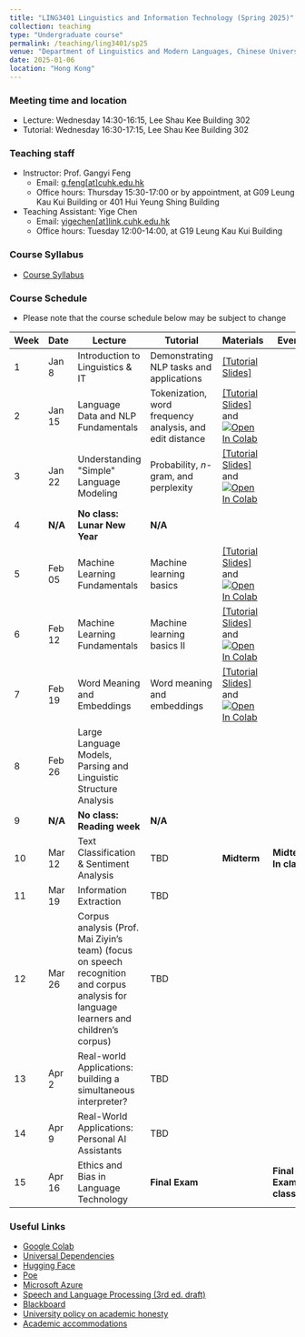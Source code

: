 ```yaml
---
title: "LING3401 Linguistics and Information Technology (Spring 2025)"
collection: teaching
type: "Undergraduate course"
permalink: /teaching/ling3401/sp25
venue: "Department of Linguistics and Modern Languages, Chinese University of Hong Kong"
date: 2025-01-06
location: "Hong Kong"
---
```


### Meeting time and location
* Lecture: Wednesday 14:30-16:15, Lee Shau Kee Building 302
* Tutorial: Wednesday 16:30-17:15, Lee Shau Kee Building 302

### Teaching staff 
* Instructor: Prof. Gangyi Feng
  * Email: [g.feng\[at\]cuhk.edu.hk](mailto:g.feng@cuhk.edu.hk) 
  * Office hours: Thursday 15:30-17:00 or by appointment, at G09 Leung Kau Kui Building or 401 Hui Yeung Shing Building 
* Teaching Assistant: Yige Chen
  * Email: [yigechen\[at\]link.cuhk.edu.hk](mailto:yigechen@link.cuhk.edu.hk) 
  * Office hours: Tuesday 12:00-14:00, at G19 Leung Kau Kui Building  

### Course Syllabus
* [Course Syllabus](https://raw.githubusercontent.com/lukeyigechen/lukeyigechen.github.io/master/files/sp25/LING3401_course_outline_v2.pdf)

### Course Schedule
* Please note that the course schedule below may be subject to change

| **Week** | **Date** | **Lecture** | **Tutorial** | **Materials** | **Events** |
|----------|----------|-------------|--------------|---------------|------------|
| 1 | Jan 8 | Introduction to Linguistics & IT | Demonstrating NLP tasks and applications | [\[Tutorial Slides\]](https://raw.githubusercontent.com/lukeyigechen/lukeyigechen.github.io/master/files/sp25/ling3401_sp25_w1_tut_s.pdf) |  |
| 2 | Jan 15 | Language Data and NLP Fundamentals | Tokenization, word frequency analysis, and edit distance | [\[Tutorial Slides\]](https://raw.githubusercontent.com/lukeyigechen/lukeyigechen.github.io/master/files/sp25/ling3401_sp25_w2_tut_s.pdf) and <a target="_blank" href="https://colab.research.google.com/drive/1eeK1j8SNyV4aqGmmR4I1rUi_aEVHl7m0?usp=sharing"> <img src="https://colab.research.google.com/assets/colab-badge.svg" alt="Open In Colab"/> </a>  |  |
| 3 | Jan 22 | Understanding "Simple" Language Modeling | Probability, *n*-gram, and perplexity | [\[Tutorial Slides\]](https://raw.githubusercontent.com/lukeyigechen/lukeyigechen.github.io/master/files/sp25/ling3401_sp25_w3_tut_s.pdf) and <a target="_blank" href="https://colab.research.google.com/drive/168Nda6BZownxyUs24Vo2LIPJSnvhPDBg?usp=sharing"> <img src="https://colab.research.google.com/assets/colab-badge.svg" alt="Open In Colab"/> </a> |  |
| 4 | **N/A** | **No class: Lunar New Year** | **N/A** |  |  |
| 5 | Feb 05 | Machine Learning Fundamentals | Machine learning basics | [\[Tutorial Slides\]](https://raw.githubusercontent.com/lukeyigechen/lukeyigechen.github.io/master/files/sp25/ling3401_sp25_w5_tut_s.pdf) and <a target="_blank" href="https://colab.research.google.com/drive/1gQalAaCmjqHGgU-1ZBZRBPrjU9Mwpktc?usp=sharing"> <img src="https://colab.research.google.com/assets/colab-badge.svg" alt="Open In Colab"/> </a> |  |
| 6 | Feb 12 | Machine Learning Fundamentals | Machine learning basics II | [\[Tutorial Slides\]](https://raw.githubusercontent.com/lukeyigechen/lukeyigechen.github.io/master/files/sp25/ling3401_sp25_w6_tut_s.pdf) and <a target="_blank" href="https://colab.research.google.com/drive/19WavbMGRlGnwXtefdpsC6ONG3kuRXxC1?usp=sharing"> <img src="https://colab.research.google.com/assets/colab-badge.svg" alt="Open In Colab"/> </a> |  |
| 7 | Feb 19 | Word Meaning and Embeddings | Word meaning and embeddings | [\[Tutorial Slides\]](https://raw.githubusercontent.com/lukeyigechen/lukeyigechen.github.io/master/files/sp25/ling3401_sp25_w7_tut_s.pdf) and <a target="_blank" href="https://colab.research.google.com/drive/1La0r5zkbMWZV9uV50T8ue0ePLIX3veL1?usp=sharing"> <img src="https://colab.research.google.com/assets/colab-badge.svg" alt="Open In Colab"/> </a> |  |
| 8 | Feb 26 | Large Language Models, Parsing and Linguistic Structure Analysis |  |  |  |
| 9 | **N/A** | **No class: Reading week** | **N/A** |  |  |
| 10 | Mar 12 | Text Classification & Sentiment Analysis | TBD | **Midterm** | **Midterm: In class** |
| 11 | Mar 19 | Information Extraction | TBD |  |  |
| 12 | Mar 26 | Corpus analysis (Prof. Mai Ziyin’s team) (focus on speech recognition and corpus analysis for language learners and children’s corpus) | TBD |  |  |
| 13 | Apr 2 | Real-world Applications: building a simultaneous interpreter? | TBD |  |  |
| 14 | Apr 9 | Real-World Applications: Personal AI Assistants | TBD |  |  |
| 15 | Apr 16 | Ethics and Bias in Language Technology | **Final Exam** |  | **Final Exam: In class** |

### Useful Links
* [Google Colab](https://colab.research.google.com/)
* [Universal Dependencies](https://universaldependencies.org/)
* [Hugging Face](https://huggingface.co/)
* [Poe](https://poe.com/)
* [Microsoft Azure](https://azure.microsoft.com/)
* [Speech and Language Processing (3rd ed. draft)](https://web.stanford.edu/~jurafsky/slp3/)
* [Blackboard](https://blackboard.cuhk.edu.hk/)
* [University policy on academic honesty](https://www.cuhk.edu.hk/policy/academichonesty/)
* [Academic accommodations](https://www2.osa.cuhk.edu.hk/sens/en-GB/)
